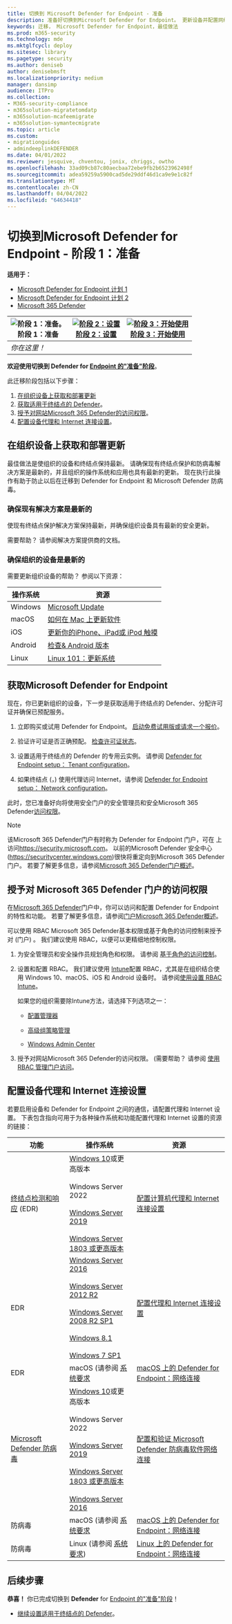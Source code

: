 ```yaml
---
title: 切换到 Microsoft Defender for Endpoint - 准备
description: 准备好切换到Microsoft Defender for Endpoint。 更新设备并配置网络连接。
keywords: 迁移， Microsoft Defender for Endpoint，最佳做法
ms.prod: m365-security
ms.technology: mde
ms.mktglfcycl: deploy
ms.sitesec: library
ms.pagetype: security
ms.author: deniseb
author: denisebmsft
ms.localizationpriority: medium
manager: dansimp
audience: ITPro
ms.collection:
- M365-security-compliance
- m365solution-migratetomdatp
- m365solution-mcafeemigrate
- m365solution-symantecmigrate
ms.topic: article
ms.custom:
- migrationguides
- admindeeplinkDEFENDER
ms.date: 04/01/2022
ms.reviewer: jesquive, chventou, jonix, chriggs, owtho
ms.openlocfilehash: 33ad09cb87c80aecbaa72ebe9fb2b6523962498f
ms.sourcegitcommit: adea59259a5900cad5de29ddf46d1ca9e9e1c82f
ms.translationtype: MT
ms.contentlocale: zh-CN
ms.lasthandoff: 04/04/2022
ms.locfileid: "64634418"
---
```

# <a name="switch-to-microsoft-defender-for-endpoint---phase-1-prepare"></a>切换到Microsoft Defender for Endpoint - 阶段 1：准备

**适用于：**
- [Microsoft Defender for Endpoint 计划 1](https://go.microsoft.com/fwlink/?linkid=2154037)
- [Microsoft Defender for Endpoint 计划 2](https://go.microsoft.com/fwlink/?linkid=2154037)
- [Microsoft 365 Defender](https://go.microsoft.com/fwlink/?linkid=2118804)

| ![阶段 1：准备。](images/phase-diagrams/prepare.png#lightbox)<br/>阶段 1：准备 | [![阶段 2：设置](images/phase-diagrams/setup.png#lightbox)](switch-to-mde-phase-2.md)<br/>[阶段 2：设置](switch-to-mde-phase-2.md) | [![阶段 3：开始使用](images/phase-diagrams/onboard.png#lightbox)](switch-to-mde-phase-3.md)<br/>[阶段 3：开始使用](switch-to-mde-phase-3.md) |
|--|--|--|
|*你在这里！*| | |

**欢迎使用切换到 Defender for [Endpoint 的"准备"阶段](switch-to-mde-overview.md#the-migration-process)**。

此迁移阶段包括以下步骤：

1. [在组织设备上获取和部署更新](#get-and-deploy-updates-across-your-organizations-devices)
2. [获取适用于终结点的 Defender](#get-microsoft-defender-for-endpoint)。
3. [授予对网站Microsoft 365 Defender的访问权限](#grant-access-to-the-microsoft-365-defender-portal)。
4. [配置设备代理和 Internet 连接设置](#configure-device-proxy-and-internet-connectivity-settings)。

## <a name="get-and-deploy-updates-across-your-organizations-devices"></a>在组织设备上获取和部署更新

最佳做法是使组织的设备和终结点保持最新。 请确保现有终结点保护和防病毒解决方案是最新的，并且组织的操作系统和应用也具有最新的更新。 现在执行此操作有助于防止以后在迁移到 Defender for Endpoint 和 Microsoft Defender 防病毒。

### <a name="make-sure-your-existing-solution-is-up-to-date"></a>确保现有解决方案是最新的

使现有终结点保护解决方案保持最新，并确保组织设备具有最新的安全更新。

需要帮助？ 请参阅解决方案提供商的文档。

### <a name="make-sure-your-organizations-devices-are-up-to-date"></a>确保组织的设备是最新的

需要更新组织设备的帮助？ 参阅以下资源：

|操作系统|资源|
|---|---|
|Windows|[Microsoft Update](https://www.update.microsoft.com)|
|macOS|[如何在 Mac 上更新软件](https://support.apple.com/HT201541)|
|iOS|[更新你的iPhone、iPad或 iPod 触摸](https://support.apple.com/HT204204)|
|Android|[检查& Android 版本](https://support.google.com/android/answer/7680439)|
|Linux|[Linux 101：更新系统](https://www.linux.com/training-tutorials/linux-101-updating-your-system)|

## <a name="get-microsoft-defender-for-endpoint"></a>获取Microsoft Defender for Endpoint

现在，你已更新组织的设备，下一步是获取适用于终结点的 Defender、分配许可证并确保已预配服务。

1. 立即购买或试用 Defender for Endpoint。 [启动免费试用版或请求一个报价](https://aka.ms/mdatp)。

2. 验证许可证是否正确预配。 [检查许可证状态](production-deployment.md#check-license-state)。

3. 设置适用于终结点的 Defender 的专用云实例。 请参阅 [Defender for Endpoint setup： Tenant configuration](production-deployment.md#tenant-configuration)。

4. 如果终结点 (，) 使用代理访问 Internet，请参阅 [Defender for Endpoint setup： Network configuration](production-deployment.md#network-configuration)。

此时，您已准备好向将使用安全门户的安全管理员和安全Microsoft 365 Defender<a href="https://go.microsoft.com/fwlink/p/?linkid=2077139" target="_blank">访问权限</a>。

> [!NOTE]
> 该Microsoft 365 Defender门户有时称为 Defender for Endpoint 门户，可在 上访问<a href="https://go.microsoft.com/fwlink/p/?linkid=2077139" target="_blank">https://security.microsoft.com</a>。 以前的Microsoft Defender 安全中心 (https://securitycenter.windows.com)很快将重定向到Microsoft 365 Defender门户。 若要了解更多信息，请参阅[Microsoft 365 Defender门户概述](portal-overview.md)。

## <a name="grant-access-to-the-microsoft-365-defender-portal"></a>授予对 Microsoft 365 Defender 门户的访问权限

在<a href="https://go.microsoft.com/fwlink/p/?linkid=2077139" target="_blank">Microsoft 365 Defender</a>门户中，你可以访问和配置 Defender for Endpoint 的特性和功能。 若要了解更多信息，请参阅[门户Microsoft 365 Defender概述](use.md)。

可以使用 RBAC Microsoft 365 Defender基本权限或基于角色的访问控制来授予对 (门户) 。 我们建议使用 RBAC，以便可以更精细地控制权限。

1. 为安全管理员和安全操作员规划角色和权限。 请参阅 [基于角色的访问控制](prepare-deployment.md#role-based-access-control)。

2. 设置和配置 RBAC。 我们建议使用 [Intune](/mem/intune/fundamentals/what-is-intune)配置 RBAC，尤其是在组织结合使用 Windows 10、macOS、iOS 和 Android 设备时。 请参阅[使用设置 RBAC Intune](/mem/intune/fundamentals/role-based-access-control)。

    如果您的组织需要除Intune方法，请选择下列选项之一：

    - [配置管理器](/mem/configmgr/core/servers/deploy/configure/configure-role-based-administration)

    - [高级组策略管理](/microsoft-desktop-optimization-pack/agpm)
    
    - [Windows Admin Center](/windows-server/manage/windows-admin-center/overview)

3. 授予对网站Microsoft 365 Defender的访问权限。  (需要帮助？ 请参阅 [使用 RBAC 管理门户访问](rbac.md)。

## <a name="configure-device-proxy-and-internet-connectivity-settings"></a>配置设备代理和 Internet 连接设置

若要启用设备和 Defender for Endpoint 之间的通信，请配置代理和 Internet 设置。 下表包含指向可用于为各种操作系统和功能配置代理和 Internet 设置的资源的链接：

|功能|操作系统|资源|
|---|---|---|
|[终结点检测和响应](overview-endpoint-detection-response.md) (EDR) |[Windows 10](/windows/release-health/release-information)或更高版本<br/><br/>Windows Server 2022 <br/><br/>[Windows Server 2019](/windows/release-health/status-windows-10-1809-and-windows-server-2019)<br/><br/>[Windows Server 1803 或更高版本](/windows-server/get-started/whats-new-in-windows-server-1803)|[配置计算机代理和 Internet 连接设置](configure-proxy-internet.md)|
|EDR|[Windows Server 2016](/windows/release-health/status-windows-10-1607-and-windows-server-2016)<br/><br/>[Windows Server 2012 R2](/windows/release-health/status-windows-8.1-and-windows-server-2012-r2)<br/><br/>[Windows Server 2008 R2 SP1](/windows/release-health/status-windows-7-and-windows-server-2008-r2-sp1)<br/><br/>[Windows 8.1](/windows/release-health/status-windows-8.1-and-windows-server-2012-r2)<br/><br/>[Windows 7 SP1](/windows/release-health/status-windows-7-and-windows-server-2008-r2-sp1)|[配置代理和 Internet 连接设置](onboard-downlevel.md#configure-proxy-and-internet-connectivity-settings)|
|EDR|macOS (请参阅 [系统要求](microsoft-defender-endpoint-mac.md)|[macOS 上的 Defender for Endpoint：网络连接](microsoft-defender-endpoint-mac.md#network-connections)|
|[Microsoft Defender 防病毒](microsoft-defender-antivirus-in-windows-10.md)|[Windows 10](/windows/release-health/release-information)或更高版本 <br/><br/>Windows Server 2022 <br/><br/> [Windows Server 2019](/windows/release-health/status-windows-10-1809-and-windows-server-2019)<br/><br/> [Windows Server 1803 或更高版本](/windows-server/get-started/whats-new-in-windows-server-1803) <br/><br/> [Windows Server 2016](/windows-server/get-started/whats-new-in-windows-server-2016)|[配置和验证 Microsoft Defender 防病毒软件网络连接](configure-network-connections-microsoft-defender-antivirus.md)|
|防病毒|macOS (请参阅 [系统要求](microsoft-defender-endpoint-mac.md)|[macOS 上的 Defender for Endpoint：网络连接](microsoft-defender-endpoint-mac.md#network-connections)|
|防病毒|Linux (请参阅 [系统要求](microsoft-defender-endpoint-linux.md#system-requirements)) |[Linux 上的 Defender for Endpoint：网络连接](microsoft-defender-endpoint-linux.md#network-connections)|

## <a name="next-step"></a>后续步骤

**恭喜！** 你已完成切换到 **Defender** for [Endpoint 的"准备"阶段](switch-to-mde-overview.md#the-migration-process)！

- [继续设置适用于终结点的 Defender](switch-to-mde-phase-2.md)。
